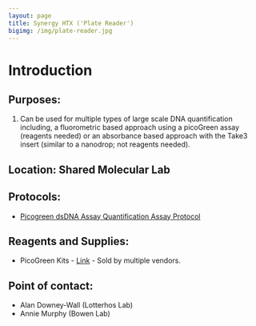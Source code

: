 ```yaml
---
layout: page
title: Synergy HTX ('Plate Reader')
bigimg: /img/plate-reader.jpg
---
```

# Introduction

## Purposes: 
1) Can be used for multiple types of large scale DNA quantification including, a fluorometric based approach using a picoGreen assay (reagents needed) or an absorbance based approach with the Take3 insert (similar to a nanodrop; not reagents needed).

## Location: Shared Molecular Lab

## Protocols: 

* [Picogreen dsDNA Assay Quantification Assay Protocol](https://numsc-corefacility.github.io/sharedLabSpace/picoGreenAssaydsDNA.md)

## Reagents and Supplies: 

* PicoGreen Kits - [Link](https://www.fishersci.com/shop/products/quant-it-picogreen-dsdna/p7589) - Sold by multiple vendors.

## Point of contact: 
- Alan Downey-Wall (Lotterhos Lab)
- Annie Murphy (Bowen Lab)

